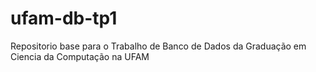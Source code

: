 # ufam-db-tp1
Repositorio base para o Trabalho de Banco de Dados da Graduação em Ciencia da Computação na UFAM
